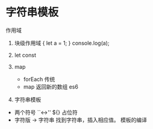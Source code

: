# 字符串模板

作用域 
1. 块级作用域
   {
      let a = 1;
   }
   console.log(a);

2. let const

3. map
   - forEach 传统
   - map 返回新的数组 es6


4. 字符串模板
 - 两个符号
    ``<->''
    ${} 占位符
 - 字符版 -> 字符串
        找到字符串，插入相应值。 模板的编译